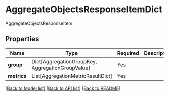 # AggregateObjectsResponseItemDict

AggregateObjectsResponseItem

## Properties
| Name | Type | Required | Description |
| ------------ | ------------- | ------------- | ------------- |
**group** | Dict[AggregationGroupKey, AggregationGroupValue] | Yes |  |
**metrics** | List[AggregationMetricResultDict] | Yes |  |


[[Back to Model list]](../../../README.md#models-v1-link) [[Back to API list]](../../../README.md#documentation-for-api-endpoints) [[Back to README]](../../../README.md)
